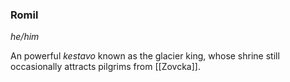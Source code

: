 ### Romil
*he/him*

An powerful *kestavo* known as the glacier king, whose shrine still occasionally attracts pilgrims from [[Zovcka]].
